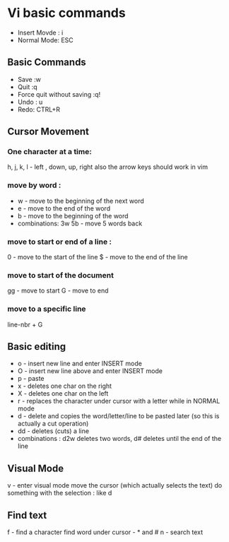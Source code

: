 # Vi basic commands
* Insert Movde : i
* Normal Mode: ESC

## Basic Commands 
* Save :w
* Quit :q
* Force quit without saving :q!
* Undo : u
* Redo: CTRL+R

## Cursor Movement

### One character at a time: 
h, j, k, l - left , down, up, right 
also the arrow keys should work in vim

### move by word :
* w - move to the beginning of the next word 
* e - move to the end of the word
* b - move to the beginning of the word
* combinations: 3w 5b - move 5 words back

### move to start or end of a line : 
0 - move to the start of the line
$ - move to the end of the line 

### move to start of the document
gg - move to start
G - move to end 

### move to a specific line 
line-nbr + G

## Basic editing
* o - insert new line and enter INSERT mode
* O - insert new line above and enter INSERT mode
* p - paste
* x - deletes one char on the right 
* X - deletes one char on the left
* r - replaces the character under cursor with a letter while in NORMAL mode 
* d - delete and copies the word/letter/line to be pasted later (so this is actually a cut operation)  
* dd - deletes (cuts) a line
* combinations : d2w deletes two words, d# deletes until the end of the line

## Visual Mode 
v - enter visual mode
move the cursor (which actually selects the text) 
do something with the selection : like d 

## Find text
f - find a character
find word under cursor - * and #
n - search text
